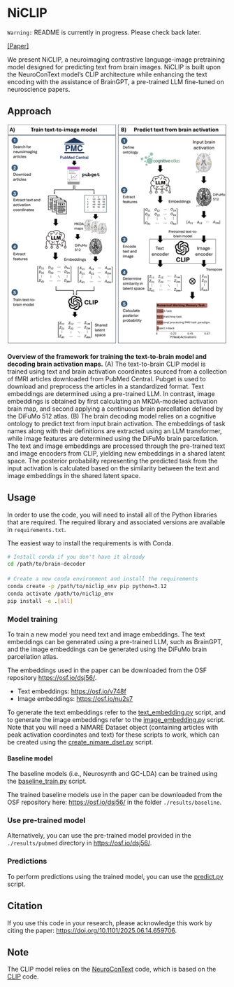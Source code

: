 # NiCLIP

`Warning:` README is currently in progress. Please check back later.

[[Paper]](https://doi.org/10.1101/2025.06.14.659706)

We present NiCLIP, a neuroimaging contrastive language-image pretraining model designed for predicting text from brain images. NiCLIP is built upon the NeuroConText model’s CLIP architecture while enhancing the text encoding with the assistance of BrainGPT, a pre-trained LLM fine-tuned on neuroscience papers.

## Approach

![NiCLIP](NiCLIP.png)

**Overview of the framework for training the text-to-brain model and decoding brain activation maps.**
(A) The text-to-brain CLIP model is trained using text and brain activation coordinates sourced from a collection of fMRI articles downloaded from PubMed Central. Pubget is used to download and preprocess the articles in a standardized format. Text embeddings are determined using a pre-trained LLM. In contrast, image embeddings is obtained by first calculating an MKDA-modeled activation brain map, and second applying a continuous brain parcellation defined by the DiFuMo 512 atlas. (B) The brain decoding model relies on a cognitive ontology to predict text from input brain activation. The embeddings of task names along with their definitions are extracted using an LLM transformer, while image features are determined using the DiFuMo brain parcellation. The text and image embeddings are processed through the pre-trained text and image encoders from CLIP, yielding new embeddings in a shared latent space. The posterior probability representing the predicted task from the input activation is calculated based on the similarity between the text and image embeddings in the shared latent space.

## Usage

In order to use the code, you will need to install all of the Python libraries
that are required. The required library and associated versions are available in `requirements.txt`.

The easiest way to install the requirements is with Conda.

```bash
# Install conda if you don't have it already
cd /path/to/brain-decoder

# Create a new conda environment and install the requirements
conda create -p /path/to/niclip_env pip python=3.12
conda activate /path/to/niclip_env
pip install -e .[all]
```

### Model training

To train a new model you need text and image embeddings. The text embeddings can be generated using a pre-trained LLM, such as BrainGPT, and the image embeddings can be generated using the DiFuMo brain parcellation atlas.

The embeddings used in the paper can be downloaded from the OSF repository https://osf.io/dsj56/.

- Text embeddings: https://osf.io/v748f
- Image embeddings: https://osf.io/nu2s7

To generate the text embeddings refer to the [text_embedding.py](./jobs/text_embedding.py) script, and to generate the image embeddings refer to the [image_embedding.py](./jobs/image_embedding.py) script. Note that you will need a NiMARE Dataset object (containing articles with peak activation coordinates and text) for these scripts to work, which can be created using the [create_nimare_dset.py](./jobs/create_nimare_dset.py) script.

#### Baseline model

The baseline models (i.e., Neurosynth and GC-LDA) can be trained using the [baseline_train.py](./jobs/baseline_train.py) script.

The trained baseline models use in the paper can be downloaded from the OSF repository here: https://osf.io/dsj56/ in the folder `./results/baseline`.

### Use pre-trained model

Alternatively, you can use the pre-trained model provided in the `./results/pubmed` directory in https://osf.io/dsj56/.

### Predictions

To perform predictions using the trained model, you can use the [predict.py](./braindec/predict.py) script.

## Citation

If you use this code in your research, please acknowledge this work by citing the
paper: https://doi.org/10.1101/2025.06.14.659706.

## Note

The CLIP model relies on the [NeuroConText](https://github.com/ghayem/NeuroConText) code, which is based on the [CLIP](https://github.com/openai/CLIP) code.
